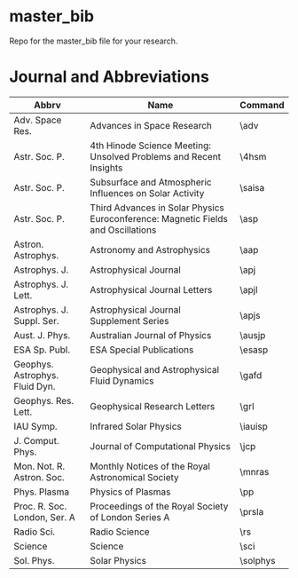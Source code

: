 # master_bib
Repo for the master_bib file for your research. 

# Journal and Abbreviations
| Abbrv | Name | Command |
| ----- | ---- | ------- |
| Adv. Space Res. | Advances in Space Research | \adv |
| Astr. Soc. P. | 4th Hinode Science Meeting: Unsolved Problems and Recent Insights | \4hsm |
| Astr. Soc. P. | Subsurface and Atmospheric Influences on Solar Activity | \saisa |
| Astr. Soc. P. | Third Advances in Solar Physics Euroconference: Magnetic Fields and Oscillations | \asp |
| Astron. Astrophys. | Astronomy and Astrophysics | \aap |
| Astrophys. J.	| Astrophysical Journal | \apj |
| Astrophys. J. Lett.	| Astrophysical Journal Letters | \apjl |
| Astrophys. J. Suppl. Ser. | Astrophysical Journal Supplement Series | \apjs |
| Aust. J. Phys. | Australian Journal of Physics | \ausjp |
| ESA Sp. Publ. | ESA Special Publications | \esasp | 
| Geophys. Astrophys. Fluid Dyn. | Geophysical and Astrophysical Fluid Dynamics | \gafd |
| Geophys. Res. Lett. | Geophysical Research Letters | \grl |
| IAU Symp. | Infrared Solar Physics | \iauisp | 
| J. Comput. Phys. | Journal of Computational Physics | \jcp |
| Mon. Not. R. Astron. Soc. | Monthly Notices of the Royal Astronomical Society | \mnras |
| Phys. Plasma | Physics of Plasmas | \pp | 
| Proc. R. Soc. London, Ser. A	| Proceedings of the Royal Society of London Series A | \prsla |
| Radio Sci. | Radio Science | \rs |
| Science | Science | \sci |
| Sol. Phys. | Solar Physics | \solphys | 
